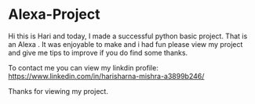 # Alexa-Project

Hi this is Hari and today, 
I made a successful python basic project.
That is an Alexa . It was enjoyable to make 
and i had fun please view my project and give me tips to improve if you do find some thanks.

To contact me you can view my linkdin profile:
https://www.linkedin.com/in/harisharna-mishra-a3899b246/

Thanks for viewing my project.
